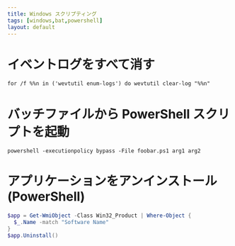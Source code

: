 ```yaml
---
title: Windows スクリプティング
tags: [windows,bat,powershell]
layout: default
---
```


# イベントログをすべて消す

```
for /f %%n in ('wevtutil enum-logs') do wevtutil clear-log "%%n"
```

# バッチファイルから PowerShell スクリプトを起動

```
powershell -executionpolicy bypass -File foobar.ps1 arg1 arg2
```

# アプリケーションをアンインストール (PowerShell)

```powershell
$app = Get-WmiObject -Class Win32_Product | Where-Object { 
  $_.Name -match "Software Name" 
}
$app.Uninstall()
```

